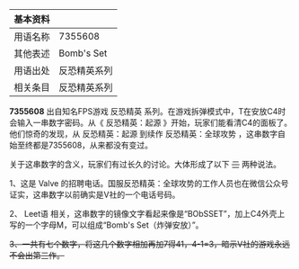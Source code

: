 |  **基本资料**  ||
|---|---|
|用语名称  |  7355608   |
|其他表述  |  Bomb's Set   |
|用语出处  |  反恐精英系列   |
|相关条目  |  反恐精英系列   |
  
**7355608** 出自知名FPS游戏  反恐精英  系列。在游戏拆弹模式中，T在安放C4时会输入一串数字密码。从《  反恐精英：起源
》开始，玩家们能看清C4的面板了。他们惊奇的发现，从  反恐精英：起源  到续作  反恐精英：全球攻势
，这串数字自始至终都是7355608，从来都没有变过。

关于这串数字的含义，玩家们有过长久的讨论。大体形成了以下 ~~三~~ 两种说法。

1、这是  Valve  的招聘电话。国服反恐精英：全球攻势的工作人员也在微信公众号证实，这串数字以前确实是V社的一个电话号码。

2、  Leet语  相关，这串数字的镜像文字看起来像是“BObSSET”，加上C4外壳上写的一个字母M，可以组成“Bomb's Set（炸弹安放）”。

~~3、一共有七个数字，将这几个数字相加再加7得41，4-1=3，暗示V社的游戏永远不会出第三作。~~

